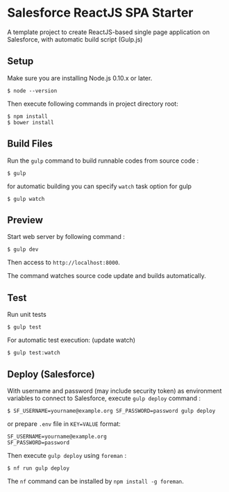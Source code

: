 # Salesforce ReactJS SPA Starter

A template project to create ReactJS-based single page application on Salesforce, with automatic build script (Gulp.js)

## Setup

Make sure you are installing Node.js 0.10.x or later.

```
$ node --version
```

Then execute following commands in project directory root:

```
$ npm install
$ bower install
```

## Build Files

Run the `gulp` command to build runnable codes from source code :

```
$ gulp
```

for automatic building you can specify `watch` task option for gulp

```
$ gulp watch
```

## Preview

Start web server by following command :

```
$ gulp dev
```

Then access to `http://localhost:8000`.

The command watches source code update and builds automatically.


## Test

Run unit tests

```
$ gulp test
```

For automatic test execution: (update watch)

```
$ gulp test:watch
```


## Deploy (Salesforce)

With username and password (may include security token) as environment variables to connect to Salesforce,
execute `gulp deploy` command :

```
$ SF_USERNAME=yourname@example.org SF_PASSWORD=password gulp deploy
```
or prepare `.env` file in `KEY=VALUE` format:

```
SF_USERNAME=yourname@example.org
SF_PASSWORD=password
```

Then execute `gulp deploy` using `foreman` :

```
$ nf run gulp deploy
```

The `nf` command can be installed by `npm install -g foreman`.
